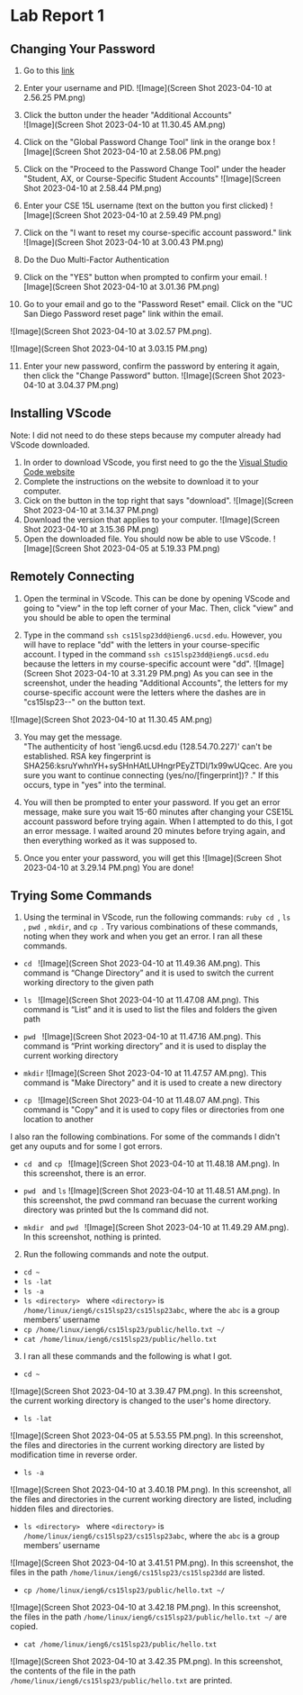 # Lab Report 1

## Changing Your Password
1. Go to this [link](https://sdacs.ucsd.edu/~icc/index.php)
2. Enter your username and PID. ![Image](Screen Shot 2023-04-10 at 2.56.25 PM.png)
3. Click the button under the header "Additional Accounts"  
![Image](Screen Shot 2023-04-10 at 11.30.45 AM.png)

4. Click on the "Global Password Change Tool" link in the orange box ![Image](Screen Shot 2023-04-10 at 2.58.06 PM.png)
5. Click on the "Proceed to the Password Change Tool" under the header "Student, AX, or Course-Specific Student Accounts" ![Image](Screen Shot 2023-04-10 at 2.58.44 PM.png)
6. Enter your CSE 15L username (text on the button you first clicked) ![Image](Screen Shot 2023-04-10 at 2.59.49 PM.png)
7. Click on the "I want to reset my course-specific account password." link ![Image](Screen Shot 2023-04-10 at 3.00.43 PM.png)
8. Do the Duo Multi-Factor Authentication
9. Click on the "YES" button when prompted to confirm your email. ![Image](Screen Shot 2023-04-10 at 3.01.36 PM.png)
10. Go to your email and go to the "Password Reset" email. Click on the "UC San Diego Password reset page" link within the email.  

![Image](Screen Shot 2023-04-10 at 3.02.57 PM.png).  

![Image](Screen Shot 2023-04-10 at 3.03.15 PM.png)

11. Enter your new password, confirm the password by entering it again, then click the "Change Password" button. ![Image](Screen Shot 2023-04-10 at 3.04.37 PM.png)


## Installing VScode

Note: I did not need to do these steps because my computer already had VScode downloaded.

1. In order to download VScode, you first need to go the the [Visual Studio Code website](https://code.visualstudio.com/) 
2. Complete the instructions on the website to download it to your computer. 
3. Cick on the button in the top right that says "download". ![Image](Screen Shot 2023-04-10 at 3.14.37 PM.png)
4. Download the version that applies to your computer. ![Image](Screen Shot 2023-04-10 at 3.15.36 PM.png)
5. Open the downloaded file. You should now be able to use VScode. ![Image](Screen Shot 2023-04-05 at 5.19.33 PM.png)

## Remotely Connecting

1. Open the terminal in VScode. This can be done by opening VScode and going to "view" in the top left corner of your Mac. Then, click "view" and you should be able to open the terminal

2. Type in the command ```ssh cs15lsp23dd@ieng6.ucsd.edu```. However, you will have to replace "dd" with the letters in your course-specific account. I typed in the command ```ssh cs15lsp23dd@ieng6.ucsd.edu``` because the letters in my course-specific account were "dd". ![Image](Screen Shot 2023-04-10 at 3.31.29 PM.png) As you can see in the screenshot, under the heading "Additional Accounts", the letters for my course-specific account were the letters where the dashes are in "cs15lsp23--" on the button text.  

![Image](Screen Shot 2023-04-10 at 11.30.45 AM.png)

3. You may get the message.  
"The authenticity of host 'ieng6.ucsd.edu (128.54.70.227)' can't be established.
RSA key fingerprint is SHA256:ksruYwhnYH+sySHnHAtLUHngrPEyZTDl/1x99wUQcec.
Are you sure you want to continue connecting (yes/no/[fingerprint])? ." If this occurs, type in "yes" into the terminal.

4. You will then be prompted to enter your password. If you get an error message, make sure you wait 15-60 minutes after changing your CSE15L account password before trying again. When I attempted to do this, I got an error message. I waited around 20 minutes before trying again, and then everything worked as it was supposed to.

5. Once you enter your password, you will get this ![Image](Screen Shot 2023-04-10 at 3.29.14 PM.png) You are done!


## Trying Some Commands

1. Using the terminal in VScode, run the following commands: ```ruby cd ```, ```ls ```, ```pwd ```, ```mkdir```, and ```cp ```. Try various combinations of these commands, noting when they work and when you get an error. I ran all these commands.

* ```cd ```
![Image](Screen Shot 2023-04-10 at 11.49.36 AM.png). 
This command is “Change Directory” and it is used to switch the current working directory to the given path

* ```ls ```
![Image](Screen Shot 2023-04-10 at 11.47.08 AM.png). 
This command is “List” and it is used to list the files and folders the given path

* ```pwd ```
![Image](Screen Shot 2023-04-10 at 11.47.16 AM.png). 
This command is “Print working directory” and it is used to display the current working directory

* ```mkdir```
![Image](Screen Shot 2023-04-10 at 11.47.57 AM.png). 
This command is "Make Directory" and it is used to create a new directory

* ```cp ```
![Image](Screen Shot 2023-04-10 at 11.48.07 AM.png). 
This command is "Copy" and it is used to copy files or directories from one location to another

I also ran the following combinations. For some of the commands I didn't get any ouputs and for some I got errors.
* ```cd ``` and ```cp ```
![Image](Screen Shot 2023-04-10 at 11.48.18 AM.png). 
In this screenshot, there is an error.

* ```pwd ``` and ```ls```
![Image](Screen Shot 2023-04-10 at 11.48.51 AM.png). 
In this screenshot, the pwd command ran becuase the current working directory was printed but the ls command did not.

* ```mkdir ``` and ```pwd ```
![Image](Screen Shot 2023-04-10 at 11.49.29 AM.png). 
In this screenshot, nothing is printed.


2. Run the following commands and note the output. 
* ```cd ~ ```
* ```ls -lat ```
* ```ls -a ```
* ```ls <directory> ``` where ```<directory>``` is ```/home/linux/ieng6/cs15lsp23/cs15lsp23abc```, where the ```abc``` is a group members’ username
* ```cp /home/linux/ieng6/cs15lsp23/public/hello.txt ~/```
* ```cat /home/linux/ieng6/cs15lsp23/public/hello.txt``` 

3. I ran all these commands and the following is what I got.
* ```cd ~``` 

![Image](Screen Shot 2023-04-10 at 3.39.47 PM.png). 
In this screenshot, the current working directory is changed to the user's home directory.

* ```ls -lat```

![Image](Screen Shot 2023-04-05 at 5.53.55 PM.png). 
In this screenshot, the files and directories in the current working directory are listed by modification time in reverse order.

* ```ls -a ```

![Image](Screen Shot 2023-04-10 at 3.40.18 PM.png). 
In this screenshot, all the files and directories in the current working directory are listed, including hidden files and directories.

* ```ls <directory> ``` where ```<directory>``` is ```/home/linux/ieng6/cs15lsp23/cs15lsp23abc```, where the ```abc``` is a group members’ username 

![Image](Screen Shot 2023-04-10 at 3.41.51 PM.png). 
In this screenshot, the files in the path ```/home/linux/ieng6/cs15lsp23/cs15lsp23dd``` are listed.

* ```cp /home/linux/ieng6/cs15lsp23/public/hello.txt ~/```

![Image](Screen Shot 2023-04-10 at 3.42.18 PM.png). 
In this screenshot, the files in the path ```/home/linux/ieng6/cs15lsp23/public/hello.txt ~/``` are copied.

* ```cat /home/linux/ieng6/cs15lsp23/public/hello.txt``` 

![Image](Screen Shot 2023-04-10 at 3.42.35 PM.png). 
In this screenshot, the contents of the file in the path ```/home/linux/ieng6/cs15lsp23/public/hello.txt``` are printed.


